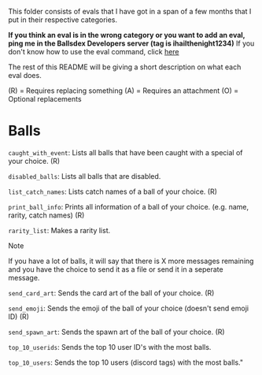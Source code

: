 This folder consists of evals that I have got in a span of a few months that I put in their respective categories.

**If you think an eval is in the wrong category or you want to add an eval, ping me in the Ballsdex Developers server (tag is ihailthenight1234)**
If you don't know how to use the eval command, click [here](https://github.com/ContestedWheel/EvalEvalEval-BD/wiki/How-to-run-eval-commands-on-versions-2.25-and-above#how-to-run-the-eval-command)

The rest of this README will be giving a short description on what each eval does.

(R) = Requires replacing something
(A) = Requires an attachment
(O) = Optional replacements

# Balls

`caught_with_event`: Lists all balls that have been caught with a special of your choice. (R)

`disabled_balls`: Lists all balls that are disabled.

`list_catch_names`: Lists catch names of a ball of your choice. (R)

`print_ball_info`: Prints all information of a ball of your choice. (e.g. name, rarity, catch names) (R)

`rarity_list`: Makes a rarity list.
> [!NOTE]  
> If you have a lot of balls, it will say that there is X more messages remaining and you have the choice to send it as a file or send it in a seperate message.

`send_card_art`: Sends the card art of the ball of your choice. (R)

`send_emoji`: Sends the emoji of the ball of your choice (doesn't send emoji ID) (R)

`send_spawn_art`: Sends the spawn art of the ball of your choice. (R)

`top_10_userids`: Sends the top 10 user ID's with the most balls.

`top_10_users`: Sends the top 10 users (discord tags) with the most balls."
